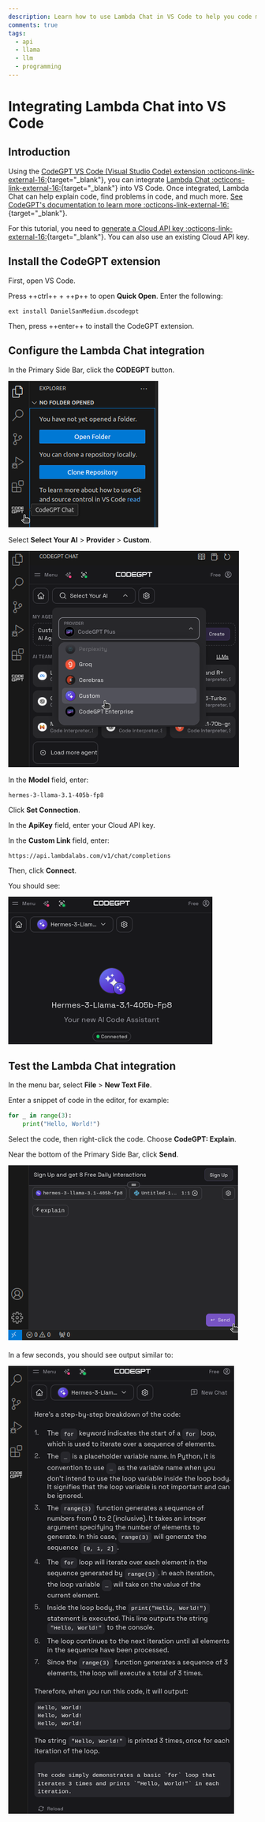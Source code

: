 ```yaml
---
description: Learn how to use Lambda Chat in VS Code to help you code more efficiently.
comments: true
tags:
  - api
  - llama
  - llm
  - programming
---
```


# Integrating Lambda Chat into VS Code

## Introduction

Using the
[CodeGPT VS Code (Visual Studio Code) extension :octicons-link-external-16:](https://marketplace.visualstudio.com/items?itemName=DanielSanMedium.dscodegpt){target="_blank"},
you can integrate
[Lambda Chat :octicons-link-external-16:](https://lambda.chat/chatui/){target="_blank"}
into VS Code. Once integrated, Lambda Chat can help explain code, find problems
in code, and much more.
[See CodeGPT's documentation to learn more :octicons-link-external-16:](https://docs.codegpt.co/docs/intro){target="_blank"}.

For this tutorial, you need to
[generate a Cloud API key :octicons-link-external-16:](https://cloud.lambdalabs.com/api-keys){target="_blank"}.
You can also use an existing Cloud API key.

## Install the CodeGPT extension

First, open VS Code.

Press ++ctrl++ + ++p++ to open **Quick Open**. Enter the following:

```
ext install DanielSanMedium.dscodegpt
```

Then, press ++enter++ to install the CodeGPT extension.

## Configure the Lambda Chat integration

In the Primary Side Bar, click the **CODEGPT** button.

![CODEGPT button in Primary Side Bar](../../assets/images/vs-code-button.png)

Select **Select Your AI** > **Provider** > **Custom**.

<!-- TODO: Replace with animation. There's no visual indication this menu
scrolls. -->

![Custom provider under Select Your AI dropdown menu](../../assets/images/custom-ai-provider.png)

In the **Model** field, enter:

```
hermes-3-llama-3.1-405b-fp8
```

Click **Set Connection**.

In the **ApiKey** field, enter your Cloud API key.

In the **Custom Link** field, enter:

```
https://api.lambdalabs.com/v1/chat/completions
```

Then, click **Connect**.

You should see:

![CODEGPT connected](../../assets/images/codegpt-connected.png)

## Test the Lambda Chat integration

<!-- TODO: Replace with "find problems" example. -->

In the menu bar, select **File** > **New Text File**.

Enter a snippet of code in the editor, for example:

```python
for _ in range(3):
    print("Hello, World!")
```

Select the code, then right-click the code. Choose **CodeGPT: Explain**.

Near the bottom of the Primary Side Bar, click **Send**.

![CODEGPT send](../../assets/images/codegpt-send.png)

In a few seconds, you should see output similar to:

![CODEGPT output](../../assets/images/codegpt-output.png)

